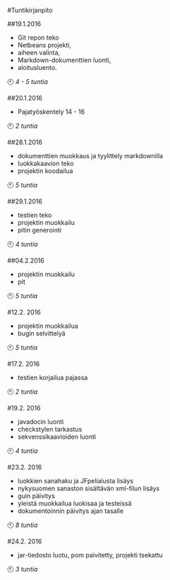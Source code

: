#Tuntikirjanpito

##19.1.2016 

- Git repon teko
- Netbeans projekti,
- aiheen valinta, 
- Markdown-dokumenttien luonti, 
- aloitusluento.

:clock10: *4 - 5 tuntia*

##20.1.2016 
- Pajatyöskentely 14 - 16

:clock10: *2 tuntia*

##28.1.2016
- dokumenttien muokkaus ja tyylittely markdownilla
- luokkakaavion teko
- projektin koodailua

:clock10: *5 tuntia*

##29.1.2016
- testien teko
- projektin muokkailu
- pitin generointi

:clock10: *4 tuntia*

##04.2.2016
- projektin muokkailu
- pit

:clock10: *5 tuntia*

#12.2. 2016
- projektin muokkailua
- bugin selvittelyä

:clock10: *5 tuntia*

#17.2. 2016
- testien korjailua pajassa

:clock10: *2 tuntia*

#19.2. 2016
- javadocin luonti
- checkstylen tarkastus
- sekvenssikaavioiden luonti

:clock10: *4 tuntia*

#23.2. 2016
- luokkien sanahaku ja JFpelialusta lisäys
- nykysuomen sanaston sisältävän xml-filun lisäys
- guin päivitys
- yleistä muokkailua luokisaa ja testeissä
- dokumentoinnin päivitys ajan tasalle

:clock10: *8 tuntia*

#24.2. 2016
- jar-tiedosto luotu, pom paivitetty, projekti tsekattu

:clock10: *3 tuntia*










